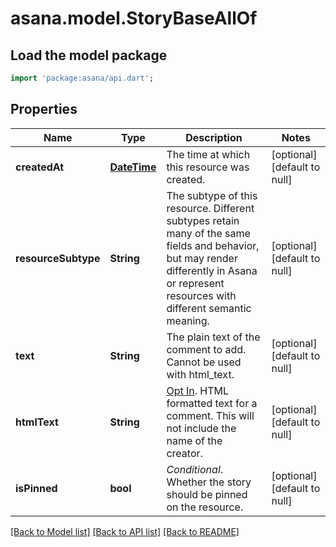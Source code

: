 # asana.model.StoryBaseAllOf

## Load the model package
```dart
import 'package:asana/api.dart';
```

## Properties
Name | Type | Description | Notes
------------ | ------------- | ------------- | -------------
**createdAt** | [**DateTime**](DateTime.md) | The time at which this resource was created. | [optional] [default to null]
**resourceSubtype** | **String** | The subtype of this resource. Different subtypes retain many of the same fields and behavior, but may render differently in Asana or represent resources with different semantic meaning. | [optional] [default to null]
**text** | **String** | The plain text of the comment to add. Cannot be used with html_text. | [optional] [default to null]
**htmlText** | **String** | [Opt In](/docs/input-output-options). HTML formatted text for a comment. This will not include the name of the creator. | [optional] [default to null]
**isPinned** | **bool** | *Conditional*. Whether the story should be pinned on the resource. | [optional] [default to null]

[[Back to Model list]](../README.md#documentation-for-models) [[Back to API list]](../README.md#documentation-for-api-endpoints) [[Back to README]](../README.md)


